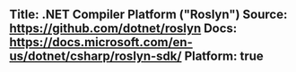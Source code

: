 Title: .NET Compiler Platform ("Roslyn")
Source: https://github.com/dotnet/roslyn
Docs: https://docs.microsoft.com/en-us/dotnet/csharp/roslyn-sdk/
Platform: true
---